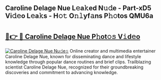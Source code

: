 ## Caroline Delage Nue L𝚎a𝚔ed N𝚞𝚍e - Part-xD5 Vi𝚍𝚎o L𝚎a𝚔s - H𝚘𝚝 O𝚗𝚕yf𝚊ns P𝚑𝚘tos QMU6a

# <h2><a href="http://kf3eo6i.oniu.top/?m=Caroline+Delage+Nue">🔗👉 🔴 Caroline Delage Nue P𝚑ot𝚘𝚜 V𝚒d𝚎o</a></h2>

[![Caroline Delage Nue Nu𝚍e𝚜](https://i.imgur.com/0qMVB7G.gif)](http://kf3eo6i.oniu.top/?m=Caroline+Delage+Nue)
Online creator and multimedia entertainer Caroline Delage Nue, known for disseminating dance and lifestyle knowledge through popular dance routines and brief clips. Trailblazing scientist Caroline Delage Nue, recognized for their groundbreaking discoveries and commitment to advancing knowledge.  
